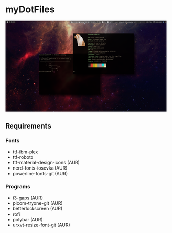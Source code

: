 # myDotFiles
![Alt text](./Screenshot.png?raw=true)

## Requirements
### Fonts
- ttf-ibm-plex
- ttf-roboto
- ttf-material-design-icons (AUR)
- nerd-fonts-iosevka (AUR)
- powerline-fonts-git (AUR)
### Programs
- i3-gaps (AUR)
- picom-tryone-git (AUR)
- betterlockscreen (AUR)
- rofi
- polybar (AUR)
- urxvt-resize-font-git (AUR)
